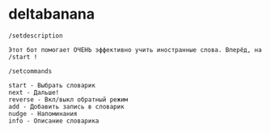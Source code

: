 # deltabanana 

```
/setdescription
```
```
Этот бот помогает ОЧЕНЬ эффективно учить иностранные слова. Вперёд, на /start !
```
```
/setcommands
```
```
start - Выбрать словарик
next - Дальше!
reverse - Вкл/выкл обратный режим
add - Добавить запись в словарик
nudge - Напоминания
info - Описание словарика
```
